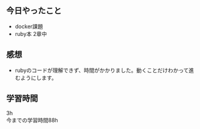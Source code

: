 ## 今日やったこと
- docker課題
- ruby本 2章中  

## 感想
- rubyのコードが理解できず、時間がかかりました。動くことだけわかって進むようにします。 

## 学習時間
3h  
今までの学習時間88h
